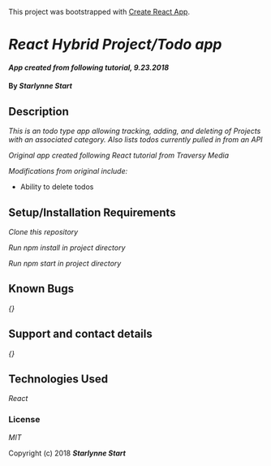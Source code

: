 This project was bootstrapped with [Create React App](https://github.com/facebookincubator/create-react-app).

# _React Hybrid Project/Todo app_

#### _App created from following tutorial, 9.23.2018_

#### By _**Starlynne Start**_

## Description

_This is an todo type app allowing tracking, adding, and deleting of Projects with an associated category. Also lists todos currently pulled in from an API_  

_Original app created following React tutorial from *Traversy Media*_  

_Modifications from original include:_  

* Ability to delete todos


## Setup/Installation Requirements

*Clone this repository*  

*Run npm install in project directory*  

*Run npm start in project directory*  


## Known Bugs

_{}_

## Support and contact details

_{}_

## Technologies Used

_React_

### License

*MIT*

Copyright (c) 2018 **_Starlynne Start_**